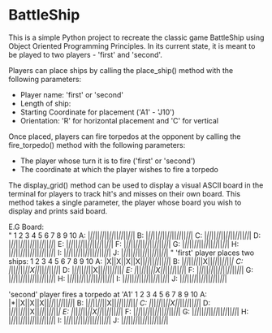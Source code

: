 # BattleShip

This is a simple Python project to recreate the classic game BattleShip using Object Oriented Programming Principles. 
In its current state, it is meant to be played to two players - 'first' and 'second'.

Players can place ships by calling the place_ship() method with the following parameters:
 - Player name: 'first' or 'second'
 - Length of ship: 
 - Starting Coordinate for placement ('A1' - 'J10')
 - Orientation: 'R' for horizontal placement and 'C' for vertical
 
Once placed, players can fire torpedos at the opponent by calling the fire_torpedo() method with the following parameters:
 - The player whose turn it is to fire ('first' or 'second')
 - The coordinate at which the player wishes to fire a torpedo
 
The display_grid() method can be used to display a visual ASCII board in the terminal for players to track hit's and misses on their own board.
This method takes a single parameter, the player whose board you wish to display and prints said board.

E.G Board:  
"    1  2  3  4  5  6  7  8  9  10
A: |_||_||_||_||_||_||_||_||_||_|
B: |_||_||_||_||_||_||_||_||_||_|
C: |_||_||_||_||_||_||_||_||_||_|
D: |_||_||_||_||_||_||_||_||_||_|
E: |_||_||_||_||_||_||_||_||_||_|
F: |_||_||_||_||_||_||_||_||_||_|
G: |_||_||_||_||_||_||_||_||_||_|
H: |_||_||_||_||_||_||_||_||_||_|
I: |_||_||_||_||_||_||_||_||_||_|
J: |_||_||_||_||_||_||_||_||_||_|
"
'first' player places two ships:
    1  2  3  4  5  6  7  8  9  10
A: |X||X||X||X||_||_||_||_||_||_|
B: |_||_||_||_||X||_||_||_||_||_|
C: |_||_||_||_||X||_||_||_||_||_|
D: |_||_||_||_||X||_||_||_||_||_|
E: |_||_||_||_||X||_||_||_||_||_|
F: |_||_||_||_||_||_||_||_||_||_|
G: |_||_||_||_||_||_||_||_||_||_|
H: |_||_||_||_||_||_||_||_||_||_|
I: |_||_||_||_||_||_||_||_||_||_|
J: |_||_||_||_||_||_||_||_||_||_|

'second' player fires a torpedo at 'A1'
    1  2  3  4  5  6  7  8  9  10
A: |*||X||X||X||_||_||_||_||_||_|
B: |_||_||_||_||X||_||_||_||_||_|
C: |_||_||_||_||X||_||_||_||_||_|
D: |_||_||_||_||X||_||_||_||_||_|
E: |_||_||_||_||X||_||_||_||_||_|
F: |_||_||_||_||_||_||_||_||_||_|
G: |_||_||_||_||_||_||_||_||_||_|
H: |_||_||_||_||_||_||_||_||_||_|
I: |_||_||_||_||_||_||_||_||_||_|
J: |_||_||_||_||_||_||_||_||_||_|

